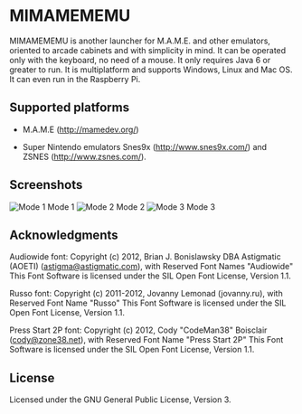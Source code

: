 # MIMAMEMEMU #

MIMAMEMEMU is another launcher for M.A.M.E. and other emulators, oriented to arcade cabinets and with simplicity in mind. It can be operated only with the keyboard, no need of a mouse. It only requires Java 6 or greater to run. It is multiplatform and supports Windows, Linux and Mac OS. It can even run in the Raspberry Pi.

## Supported platforms ##

* M.A.M.E (http://mamedev.org/)

* Super Nintendo emulators Snes9x (http://www.snes9x.com/) and ZSNES (http://www.zsnes.com/).

## Screenshots ##

![Mode 1](https://raw.github.com/adrianromero/mimamememu/master/screenshot-1.png)
Mode 1
![Mode 2](https://raw.github.com/adrianromero/mimamememu/master/screenshot-2.png)
Mode 2
![Mode 3](https://raw.github.com/adrianromero/mimamememu/master/screenshot-3.png)
Mode 3

## Acknowledgments ##

Audiowide font:
Copyright (c) 2012, Brian J. Bonislawsky DBA Astigmatic (AOETI) (astigma@astigmatic.com), with Reserved Font Names "Audiowide"
This Font Software is licensed under the SIL Open Font License, Version 1.1.

Russo font:
Copyright (c) 2011-2012, Jovanny Lemonad (jovanny.ru), with Reserved Font Name "Russo"
This Font Software is licensed under the SIL Open Font License, Version 1.1.

Press Start 2P font:
Copyright (c) 2012, Cody "CodeMan38" Boisclair (cody@zone38.net), with Reserved Font Name "Press Start 2P"
This Font Software is licensed under the SIL Open Font License, Version 1.1.

## License ##

Licensed under the GNU General Public License, Version 3.